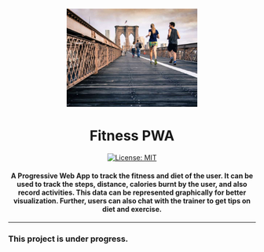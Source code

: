 <p align="center">
  <a href="" rel="noopener">
 <img height=200px src="./public/src/images/main-image-sm.jpg" alt="Fitness-App"></a>
</p>

<h1 align="center">Fitness PWA</h1>

<div align="center">

[![License: MIT](https://img.shields.io/badge/License-MIT-green.svg)](https://opensource.org/licenses/MIT)

<h4> A Progressive Web App to track the fitness and diet of the user. It can be used to track the steps, distance, calories burnt by the user, and also record activities. This data can be represented graphically for better visualization. Further, users can also chat with the trainer to get tips on diet and exercise. </h4>

</div>

-----------------------------------------

### This project is under progress.

